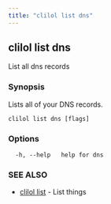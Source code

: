 ```yaml
---
title: "clilol list dns"
---
```

## clilol list dns

List all dns records

### Synopsis

Lists all of your DNS records.

```
clilol list dns [flags]
```

### Options

```
  -h, --help   help for dns
```

### SEE ALSO

* [clilol list](clilol_list.md)	 - List things

